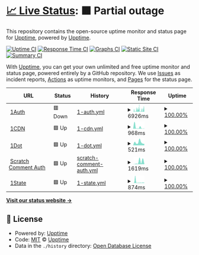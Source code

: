 # [📈 Live Status](https://status.onedot.cf): <!--live status--> **🟧 Partial outage**

This repository contains the open-source uptime monitor and status page for [Upptime](https://upptime.js.org), powered by [Upptime](https://github.com/upptime/upptime).

[![Uptime CI](https://github.com/onedotprojects/status/workflows/Uptime%20CI/badge.svg)](https://github.com/upptime/upptime/actions?query=workflow%3A%22Uptime+CI%22) [![Response Time CI](https://github.com/onedotprojects/status/workflows/Response%20Time%20CI/badge.svg)](https://github.com/upptime/upptime/actions?query=workflow%3A%22Response+Time+CI%22) [![Graphs CI](https://github.com/onedotprojects/status/workflows/Graphs%20CI/badge.svg)](https://github.com/upptime/upptime/actions?query=workflow%3A%22Graphs+CI%22) [![Static Site CI](https://github.com/onedotprojects/status/workflows/Static%20Site%20CI/badge.svg)](https://github.com/upptime/upptime/actions?query=workflow%3A%22Static+Site+CI%22) [![Summary CI](https://github.com/onedotprojects/status/workflows/Summary%20CI/badge.svg)](https://github.com/upptime/upptime/actions?query=workflow%3A%22Summary+CI%22)

With [Upptime](https://upptime.js.org), you can get your own unlimited and free uptime monitor and status page, powered entirely by a GitHub repository. We use [Issues](https://github.com/upptime/upptime/issues) as incident reports, [Actions](https://github.com/upptime/upptime/actions) as uptime monitors, and [Pages](https://status.onedot.cf) for the status page.

<!--start: status pages-->
<!-- This summary is generated by Upptime (https://github.com/upptime/upptime) -->
<!-- Do not edit this manually, your changes will be overwritten -->
<!-- prettier-ignore -->
| URL | Status | History | Response Time | Uptime |
| --- | ------ | ------- | ------------- | ------ |
| <img alt="" src="https://favicons.githubusercontent.com/auth.onedot.cf" height="13"> [1Auth](https://auth.onedot.cf) | 🟥 Down | [1-auth.yml](https://github.com/onedotprojects/status/commits/HEAD/history/1-auth.yml) | <details><summary><img alt="Response time graph" src="./graphs/1-auth/response-time-week.png" height="20"> 6926ms</summary><br><a href="https://status.onedot.cf/history/1-auth"><img alt="Response time 5568" src="https://img.shields.io/endpoint?url=https%3A%2F%2Fraw.githubusercontent.com%2Fonedotprojects%2Fstatus%2FHEAD%2Fapi%2F1-auth%2Fresponse-time.json"></a><br><a href="https://status.onedot.cf/history/1-auth"><img alt="24-hour response time 8752" src="https://img.shields.io/endpoint?url=https%3A%2F%2Fraw.githubusercontent.com%2Fonedotprojects%2Fstatus%2FHEAD%2Fapi%2F1-auth%2Fresponse-time-day.json"></a><br><a href="https://status.onedot.cf/history/1-auth"><img alt="7-day response time 6926" src="https://img.shields.io/endpoint?url=https%3A%2F%2Fraw.githubusercontent.com%2Fonedotprojects%2Fstatus%2FHEAD%2Fapi%2F1-auth%2Fresponse-time-week.json"></a><br><a href="https://status.onedot.cf/history/1-auth"><img alt="30-day response time 5568" src="https://img.shields.io/endpoint?url=https%3A%2F%2Fraw.githubusercontent.com%2Fonedotprojects%2Fstatus%2FHEAD%2Fapi%2F1-auth%2Fresponse-time-month.json"></a><br><a href="https://status.onedot.cf/history/1-auth"><img alt="1-year response time 5568" src="https://img.shields.io/endpoint?url=https%3A%2F%2Fraw.githubusercontent.com%2Fonedotprojects%2Fstatus%2FHEAD%2Fapi%2F1-auth%2Fresponse-time-year.json"></a></details> | <details><summary><a href="https://status.onedot.cf/history/1-auth">100.00%</a></summary><a href="https://status.onedot.cf/history/1-auth"><img alt="All-time uptime 100.00%" src="https://img.shields.io/endpoint?url=https%3A%2F%2Fraw.githubusercontent.com%2Fonedotprojects%2Fstatus%2FHEAD%2Fapi%2F1-auth%2Fuptime.json"></a><br><a href="https://status.onedot.cf/history/1-auth"><img alt="24-hour uptime 100.00%" src="https://img.shields.io/endpoint?url=https%3A%2F%2Fraw.githubusercontent.com%2Fonedotprojects%2Fstatus%2FHEAD%2Fapi%2F1-auth%2Fuptime-day.json"></a><br><a href="https://status.onedot.cf/history/1-auth"><img alt="7-day uptime 100.00%" src="https://img.shields.io/endpoint?url=https%3A%2F%2Fraw.githubusercontent.com%2Fonedotprojects%2Fstatus%2FHEAD%2Fapi%2F1-auth%2Fuptime-week.json"></a><br><a href="https://status.onedot.cf/history/1-auth"><img alt="30-day uptime 100.00%" src="https://img.shields.io/endpoint?url=https%3A%2F%2Fraw.githubusercontent.com%2Fonedotprojects%2Fstatus%2FHEAD%2Fapi%2F1-auth%2Fuptime-month.json"></a><br><a href="https://status.onedot.cf/history/1-auth"><img alt="1-year uptime 100.00%" src="https://img.shields.io/endpoint?url=https%3A%2F%2Fraw.githubusercontent.com%2Fonedotprojects%2Fstatus%2FHEAD%2Fapi%2F1-auth%2Fuptime-year.json"></a></details>
| <img alt="" src="https://favicons.githubusercontent.com/cdn.onedot.cf" height="13"> [1CDN](https://cdn.onedot.cf) | 🟩 Up | [1-cdn.yml](https://github.com/onedotprojects/status/commits/HEAD/history/1-cdn.yml) | <details><summary><img alt="Response time graph" src="./graphs/1-cdn/response-time-week.png" height="20"> 968ms</summary><br><a href="https://status.onedot.cf/history/1-cdn"><img alt="Response time 1171" src="https://img.shields.io/endpoint?url=https%3A%2F%2Fraw.githubusercontent.com%2Fonedotprojects%2Fstatus%2FHEAD%2Fapi%2F1-cdn%2Fresponse-time.json"></a><br><a href="https://status.onedot.cf/history/1-cdn"><img alt="24-hour response time 435" src="https://img.shields.io/endpoint?url=https%3A%2F%2Fraw.githubusercontent.com%2Fonedotprojects%2Fstatus%2FHEAD%2Fapi%2F1-cdn%2Fresponse-time-day.json"></a><br><a href="https://status.onedot.cf/history/1-cdn"><img alt="7-day response time 968" src="https://img.shields.io/endpoint?url=https%3A%2F%2Fraw.githubusercontent.com%2Fonedotprojects%2Fstatus%2FHEAD%2Fapi%2F1-cdn%2Fresponse-time-week.json"></a><br><a href="https://status.onedot.cf/history/1-cdn"><img alt="30-day response time 1171" src="https://img.shields.io/endpoint?url=https%3A%2F%2Fraw.githubusercontent.com%2Fonedotprojects%2Fstatus%2FHEAD%2Fapi%2F1-cdn%2Fresponse-time-month.json"></a><br><a href="https://status.onedot.cf/history/1-cdn"><img alt="1-year response time 1171" src="https://img.shields.io/endpoint?url=https%3A%2F%2Fraw.githubusercontent.com%2Fonedotprojects%2Fstatus%2FHEAD%2Fapi%2F1-cdn%2Fresponse-time-year.json"></a></details> | <details><summary><a href="https://status.onedot.cf/history/1-cdn">100.00%</a></summary><a href="https://status.onedot.cf/history/1-cdn"><img alt="All-time uptime 100.00%" src="https://img.shields.io/endpoint?url=https%3A%2F%2Fraw.githubusercontent.com%2Fonedotprojects%2Fstatus%2FHEAD%2Fapi%2F1-cdn%2Fuptime.json"></a><br><a href="https://status.onedot.cf/history/1-cdn"><img alt="24-hour uptime 100.00%" src="https://img.shields.io/endpoint?url=https%3A%2F%2Fraw.githubusercontent.com%2Fonedotprojects%2Fstatus%2FHEAD%2Fapi%2F1-cdn%2Fuptime-day.json"></a><br><a href="https://status.onedot.cf/history/1-cdn"><img alt="7-day uptime 100.00%" src="https://img.shields.io/endpoint?url=https%3A%2F%2Fraw.githubusercontent.com%2Fonedotprojects%2Fstatus%2FHEAD%2Fapi%2F1-cdn%2Fuptime-week.json"></a><br><a href="https://status.onedot.cf/history/1-cdn"><img alt="30-day uptime 100.00%" src="https://img.shields.io/endpoint?url=https%3A%2F%2Fraw.githubusercontent.com%2Fonedotprojects%2Fstatus%2FHEAD%2Fapi%2F1-cdn%2Fuptime-month.json"></a><br><a href="https://status.onedot.cf/history/1-cdn"><img alt="1-year uptime 100.00%" src="https://img.shields.io/endpoint?url=https%3A%2F%2Fraw.githubusercontent.com%2Fonedotprojects%2Fstatus%2FHEAD%2Fapi%2F1-cdn%2Fuptime-year.json"></a></details>
| <img alt="" src="https://favicons.githubusercontent.com/onedot.cf" height="13"> [1Dot](https://onedot.cf) | 🟩 Up | [1-dot.yml](https://github.com/onedotprojects/status/commits/HEAD/history/1-dot.yml) | <details><summary><img alt="Response time graph" src="./graphs/1-dot/response-time-week.png" height="20"> 521ms</summary><br><a href="https://status.onedot.cf/history/1-dot"><img alt="Response time 400" src="https://img.shields.io/endpoint?url=https%3A%2F%2Fraw.githubusercontent.com%2Fonedotprojects%2Fstatus%2FHEAD%2Fapi%2F1-dot%2Fresponse-time.json"></a><br><a href="https://status.onedot.cf/history/1-dot"><img alt="24-hour response time 276" src="https://img.shields.io/endpoint?url=https%3A%2F%2Fraw.githubusercontent.com%2Fonedotprojects%2Fstatus%2FHEAD%2Fapi%2F1-dot%2Fresponse-time-day.json"></a><br><a href="https://status.onedot.cf/history/1-dot"><img alt="7-day response time 521" src="https://img.shields.io/endpoint?url=https%3A%2F%2Fraw.githubusercontent.com%2Fonedotprojects%2Fstatus%2FHEAD%2Fapi%2F1-dot%2Fresponse-time-week.json"></a><br><a href="https://status.onedot.cf/history/1-dot"><img alt="30-day response time 400" src="https://img.shields.io/endpoint?url=https%3A%2F%2Fraw.githubusercontent.com%2Fonedotprojects%2Fstatus%2FHEAD%2Fapi%2F1-dot%2Fresponse-time-month.json"></a><br><a href="https://status.onedot.cf/history/1-dot"><img alt="1-year response time 400" src="https://img.shields.io/endpoint?url=https%3A%2F%2Fraw.githubusercontent.com%2Fonedotprojects%2Fstatus%2FHEAD%2Fapi%2F1-dot%2Fresponse-time-year.json"></a></details> | <details><summary><a href="https://status.onedot.cf/history/1-dot">100.00%</a></summary><a href="https://status.onedot.cf/history/1-dot"><img alt="All-time uptime 100.00%" src="https://img.shields.io/endpoint?url=https%3A%2F%2Fraw.githubusercontent.com%2Fonedotprojects%2Fstatus%2FHEAD%2Fapi%2F1-dot%2Fuptime.json"></a><br><a href="https://status.onedot.cf/history/1-dot"><img alt="24-hour uptime 100.00%" src="https://img.shields.io/endpoint?url=https%3A%2F%2Fraw.githubusercontent.com%2Fonedotprojects%2Fstatus%2FHEAD%2Fapi%2F1-dot%2Fuptime-day.json"></a><br><a href="https://status.onedot.cf/history/1-dot"><img alt="7-day uptime 100.00%" src="https://img.shields.io/endpoint?url=https%3A%2F%2Fraw.githubusercontent.com%2Fonedotprojects%2Fstatus%2FHEAD%2Fapi%2F1-dot%2Fuptime-week.json"></a><br><a href="https://status.onedot.cf/history/1-dot"><img alt="30-day uptime 100.00%" src="https://img.shields.io/endpoint?url=https%3A%2F%2Fraw.githubusercontent.com%2Fonedotprojects%2Fstatus%2FHEAD%2Fapi%2F1-dot%2Fuptime-month.json"></a><br><a href="https://status.onedot.cf/history/1-dot"><img alt="1-year uptime 100.00%" src="https://img.shields.io/endpoint?url=https%3A%2F%2Fraw.githubusercontent.com%2Fonedotprojects%2Fstatus%2FHEAD%2Fapi%2F1-dot%2Fuptime-year.json"></a></details>
| <img alt="" src="https://favicons.githubusercontent.com/scratch.auth.onedot.cf" height="13"> [Scratch Comment Auth](https://scratch.auth.onedot.cf) | 🟩 Up | [scratch-comment-auth.yml](https://github.com/onedotprojects/status/commits/HEAD/history/scratch-comment-auth.yml) | <details><summary><img alt="Response time graph" src="./graphs/scratch-comment-auth/response-time-week.png" height="20"> 1619ms</summary><br><a href="https://status.onedot.cf/history/scratch-comment-auth"><img alt="Response time 754" src="https://img.shields.io/endpoint?url=https%3A%2F%2Fraw.githubusercontent.com%2Fonedotprojects%2Fstatus%2FHEAD%2Fapi%2Fscratch-comment-auth%2Fresponse-time.json"></a><br><a href="https://status.onedot.cf/history/scratch-comment-auth"><img alt="24-hour response time 391" src="https://img.shields.io/endpoint?url=https%3A%2F%2Fraw.githubusercontent.com%2Fonedotprojects%2Fstatus%2FHEAD%2Fapi%2Fscratch-comment-auth%2Fresponse-time-day.json"></a><br><a href="https://status.onedot.cf/history/scratch-comment-auth"><img alt="7-day response time 1619" src="https://img.shields.io/endpoint?url=https%3A%2F%2Fraw.githubusercontent.com%2Fonedotprojects%2Fstatus%2FHEAD%2Fapi%2Fscratch-comment-auth%2Fresponse-time-week.json"></a><br><a href="https://status.onedot.cf/history/scratch-comment-auth"><img alt="30-day response time 845" src="https://img.shields.io/endpoint?url=https%3A%2F%2Fraw.githubusercontent.com%2Fonedotprojects%2Fstatus%2FHEAD%2Fapi%2Fscratch-comment-auth%2Fresponse-time-month.json"></a><br><a href="https://status.onedot.cf/history/scratch-comment-auth"><img alt="1-year response time 754" src="https://img.shields.io/endpoint?url=https%3A%2F%2Fraw.githubusercontent.com%2Fonedotprojects%2Fstatus%2FHEAD%2Fapi%2Fscratch-comment-auth%2Fresponse-time-year.json"></a></details> | <details><summary><a href="https://status.onedot.cf/history/scratch-comment-auth">100.00%</a></summary><a href="https://status.onedot.cf/history/scratch-comment-auth"><img alt="All-time uptime 100.00%" src="https://img.shields.io/endpoint?url=https%3A%2F%2Fraw.githubusercontent.com%2Fonedotprojects%2Fstatus%2FHEAD%2Fapi%2Fscratch-comment-auth%2Fuptime.json"></a><br><a href="https://status.onedot.cf/history/scratch-comment-auth"><img alt="24-hour uptime 100.00%" src="https://img.shields.io/endpoint?url=https%3A%2F%2Fraw.githubusercontent.com%2Fonedotprojects%2Fstatus%2FHEAD%2Fapi%2Fscratch-comment-auth%2Fuptime-day.json"></a><br><a href="https://status.onedot.cf/history/scratch-comment-auth"><img alt="7-day uptime 100.00%" src="https://img.shields.io/endpoint?url=https%3A%2F%2Fraw.githubusercontent.com%2Fonedotprojects%2Fstatus%2FHEAD%2Fapi%2Fscratch-comment-auth%2Fuptime-week.json"></a><br><a href="https://status.onedot.cf/history/scratch-comment-auth"><img alt="30-day uptime 100.00%" src="https://img.shields.io/endpoint?url=https%3A%2F%2Fraw.githubusercontent.com%2Fonedotprojects%2Fstatus%2FHEAD%2Fapi%2Fscratch-comment-auth%2Fuptime-month.json"></a><br><a href="https://status.onedot.cf/history/scratch-comment-auth"><img alt="1-year uptime 100.00%" src="https://img.shields.io/endpoint?url=https%3A%2F%2Fraw.githubusercontent.com%2Fonedotprojects%2Fstatus%2FHEAD%2Fapi%2Fscratch-comment-auth%2Fuptime-year.json"></a></details>
| <img alt="" src="https://favicons.githubusercontent.com/state.onedot.cf" height="13"> [1State](https://state.onedot.cf) | 🟩 Up | [1-state.yml](https://github.com/onedotprojects/status/commits/HEAD/history/1-state.yml) | <details><summary><img alt="Response time graph" src="./graphs/1-state/response-time-week.png" height="20"> 874ms</summary><br><a href="https://status.onedot.cf/history/1-state"><img alt="Response time 569" src="https://img.shields.io/endpoint?url=https%3A%2F%2Fraw.githubusercontent.com%2Fonedotprojects%2Fstatus%2FHEAD%2Fapi%2F1-state%2Fresponse-time.json"></a><br><a href="https://status.onedot.cf/history/1-state"><img alt="24-hour response time 368" src="https://img.shields.io/endpoint?url=https%3A%2F%2Fraw.githubusercontent.com%2Fonedotprojects%2Fstatus%2FHEAD%2Fapi%2F1-state%2Fresponse-time-day.json"></a><br><a href="https://status.onedot.cf/history/1-state"><img alt="7-day response time 874" src="https://img.shields.io/endpoint?url=https%3A%2F%2Fraw.githubusercontent.com%2Fonedotprojects%2Fstatus%2FHEAD%2Fapi%2F1-state%2Fresponse-time-week.json"></a><br><a href="https://status.onedot.cf/history/1-state"><img alt="30-day response time 569" src="https://img.shields.io/endpoint?url=https%3A%2F%2Fraw.githubusercontent.com%2Fonedotprojects%2Fstatus%2FHEAD%2Fapi%2F1-state%2Fresponse-time-month.json"></a><br><a href="https://status.onedot.cf/history/1-state"><img alt="1-year response time 569" src="https://img.shields.io/endpoint?url=https%3A%2F%2Fraw.githubusercontent.com%2Fonedotprojects%2Fstatus%2FHEAD%2Fapi%2F1-state%2Fresponse-time-year.json"></a></details> | <details><summary><a href="https://status.onedot.cf/history/1-state">100.00%</a></summary><a href="https://status.onedot.cf/history/1-state"><img alt="All-time uptime 100.00%" src="https://img.shields.io/endpoint?url=https%3A%2F%2Fraw.githubusercontent.com%2Fonedotprojects%2Fstatus%2FHEAD%2Fapi%2F1-state%2Fuptime.json"></a><br><a href="https://status.onedot.cf/history/1-state"><img alt="24-hour uptime 100.00%" src="https://img.shields.io/endpoint?url=https%3A%2F%2Fraw.githubusercontent.com%2Fonedotprojects%2Fstatus%2FHEAD%2Fapi%2F1-state%2Fuptime-day.json"></a><br><a href="https://status.onedot.cf/history/1-state"><img alt="7-day uptime 100.00%" src="https://img.shields.io/endpoint?url=https%3A%2F%2Fraw.githubusercontent.com%2Fonedotprojects%2Fstatus%2FHEAD%2Fapi%2F1-state%2Fuptime-week.json"></a><br><a href="https://status.onedot.cf/history/1-state"><img alt="30-day uptime 100.00%" src="https://img.shields.io/endpoint?url=https%3A%2F%2Fraw.githubusercontent.com%2Fonedotprojects%2Fstatus%2FHEAD%2Fapi%2F1-state%2Fuptime-month.json"></a><br><a href="https://status.onedot.cf/history/1-state"><img alt="1-year uptime 100.00%" src="https://img.shields.io/endpoint?url=https%3A%2F%2Fraw.githubusercontent.com%2Fonedotprojects%2Fstatus%2FHEAD%2Fapi%2F1-state%2Fuptime-year.json"></a></details>

<!--end: status pages-->

[**Visit our status website →**](https://status.onedot.cf)

## 📄 License

- Powered by: [Upptime](https://github.com/upptime/upptime)
- Code: [MIT](./LICENSE) © [Upptime](https://upptime.js.org)
- Data in the `./history` directory: [Open Database License](https://opendatacommons.org/licenses/odbl/1-0/)
